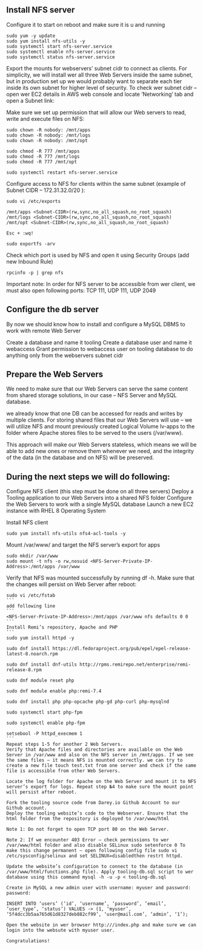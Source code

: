 ## Install NFS server
Configure it to start on reboot and make sure it is u and running
```
sudo yum -y update
sudo yum install nfs-utils -y
sudo systemctl start nfs-server.service
sudo systemctl enable nfs-server.service
sudo systemctl status nfs-server.service
```
Export the mounts for webservers’ subnet cidr to connect as clients. For simplicity, we will install wer all three Web Servers inside the same subnet, but in production set up we would probably want to separate each tier inside its own subnet for higher level of security. To check wer subnet cidr – open wer EC2 details in AWS web console and locate ‘Networking’ tab and open a Subnet link:

Make sure we set up permission that will allow our Web servers to read, write and execute files on NFS:
```
sudo chown -R nobody: /mnt/apps
sudo chown -R nobody: /mnt/logs
sudo chown -R nobody: /mnt/opt
```
```
sudo chmod -R 777 /mnt/apps
sudo chmod -R 777 /mnt/logs
sudo chmod -R 777 /mnt/opt
```
```
sudo systemctl restart nfs-server.service
```
Configure access to NFS for clients within the same subnet (example of Subnet CIDR – 172.31.32.0/20 ):
```
sudo vi /etc/exports
```
```
/mnt/apps <Subnet-CIDR>(rw,sync,no_all_squash,no_root_squash)
/mnt/logs <Subnet-CIDR>(rw,sync,no_all_squash,no_root_squash)
/mnt/opt <Subnet-CIDR>(rw,sync,no_all_squash,no_root_squash)

Esc + :wq!

sudo exportfs -arv
```
Check which port is used by NFS and open it using Security Groups (add new Inbound Rule)
```
rpcinfo -p | grep nfs
```

Important note: In order for NFS server to be accessible from wer client, we must also open following ports: TCP 111, UDP 111, UDP 2049

## Configure the db server 
By now we should know how to install and configure a MySQL DBMS to work with remote Web Server

Create a database and name it tooling
Create a database user and name it webaccess
Grant permission to webaccess user on tooling database to do anything only from the webservers subnet cidr

## Prepare the Web Servers
We need to make sure that our Web Servers can serve the same content from shared storage solutions, in our case – NFS Server and MySQL database.

we already know that one DB can be accessed for reads and writes by multiple clients. For storing shared files that our Web Servers will use – we will utilize NFS and mount previously created Logical Volume lv-apps to the folder where Apache stores files to be served to the users (/var/www).

This approach will make our Web Servers stateless, which means we will be able to add new ones or remove them whenever we need, and the integrity of the data (in the database and on NFS) will be preserved.

## During the next steps we will do following:
Configure NFS client (this step must be done on all three servers)
Deploy a Tooling application to our Web Servers into a shared NFS folder
Configure the Web Servers to work with a single MySQL database
Launch a new EC2 instance with RHEL 8 Operating System

Install NFS client
```
sudo yum install nfs-utils nfs4-acl-tools -y
```
Mount /var/www/ and target the NFS server’s export for apps
```
sudo mkdir /var/www
sudo mount -t nfs -o rw,nosuid <NFS-Server-Private-IP-Address>:/mnt/apps /var/www
```
Verify that NFS was mounted successfully by running df -h. Make sure that the changes will persist on Web Server after reboot:
````
sudo vi /etc/fstab
```
add following line
```
<NFS-Server-Private-IP-Address>:/mnt/apps /var/www nfs defaults 0 0
```
Install Remi’s repository, Apache and PHP
```
sudo yum install httpd -y

sudo dnf install https://dl.fedoraproject.org/pub/epel/epel-release-latest-8.noarch.rpm

sudo dnf install dnf-utils http://rpms.remirepo.net/enterprise/remi-release-8.rpm

sudo dnf module reset php

sudo dnf module enable php:remi-7.4

sudo dnf install php php-opcache php-gd php-curl php-mysqlnd

sudo systemctl start php-fpm

sudo systemctl enable php-fpm

setsebool -P httpd_execmem 1
```
Repeat steps 1-5 for another 2 Web Servers.
Verify that Apache files and directories are available on the Web Server in /var/www and also on the NFS server in /mnt/apps. If we see the same files – it means NFS is mounted correctly. we can try to create a new file touch test.txt from one server and check if the same file is accessible from other Web Servers.

Locate the log folder for Apache on the Web Server and mount it to NFS server’s export for logs. Repeat step №4 to make sure the mount point will persist after reboot.

Fork the tooling source code from Darey.io Github Account to our Github account.
Deploy the tooling website’s code to the Webserver. Ensure that the html folder from the repository is deployed to /var/www/html

Note 1: Do not forget to open TCP port 80 on the Web Server.

Note 2: If we encounter 403 Error – check permissions to wer /var/www/html folder and also disable SELinux sudo setenforce 0 To make this change permanent – open following config file sudo vi /etc/sysconfig/selinux and set SELINUX=disabledthen restrt httpd.

Update the website’s configuration to connect to the database (in /var/www/html/functions.php file). Apply tooling-db.sql script to wer database using this command mysql -h -u -p < tooling-db.sql

Create in MySQL a new admin user with username: myuser and password: password:

INSERT INTO ‘users’ (‘id’, ‘username’, ‘password’, ’email’, ‘user_type’, ‘status’) VALUES -> (1, ‘myuser’, ‘5f4dcc3b5aa765d61d8327deb882cf99’, ‘user@mail.com’, ‘admin’, ‘1’);

Open the website in wer browser http:///index.php and make sure we can login into the websute with myuser user.

Congratulations!
